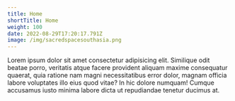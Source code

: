 ```yaml
---
title: Home
shortTitle: Home
weight: 100
date: 2022-08-29T17:20:17.791Z
image: /img/sacredspacesouthasia.png
---
```


Lorem ipsum dolor sit amet consectetur adipisicing elit. Similique odit beatae porro, veritatis atque facere provident aliquam maxime consequatur quaerat, quia ratione nam magni necessitatibus error dolor, magnam officia labore voluptates illo eius quod vitae? In hic dolore numquam! Cumque accusamus iusto minima labore dicta ut repudiandae tenetur ducimus at.
